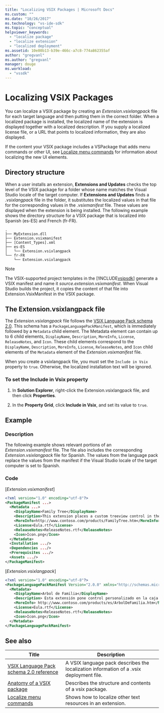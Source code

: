 ```yaml
---
title: "Localizing VSIX Packages | Microsoft Docs"
ms.custom: ""
ms.date: "10/26/2017"
ms.technology: "vs-ide-sdk"
ms.topic: "conceptual"
helpviewer_keywords: 
  - "localize package"
  - "localize extension"
  - "localized deployment"
ms.assetid: 10e80b13-b39e-466c-a7c8-774a862355af
author: "gregvanl"
ms.author: "gregvanl"
manager: douge
ms.workload: 
  - "vssdk"
---
```

# Localizing VSIX Packages

You can localize a VSIX package by creating an *Extension.vsixlangpack* file for each target language and then putting them in the correct folder. When a localized package is installed, the localized name of the extension is displayed together with a localized description. If you supply a localized license file, or a URL that points to localized information, they are also displayed.

If the content your VSIX package includes a VSPackage that adds menu commands or other UI, see [Localize menu commands](../extensibility/localizing-menu-commands.md) for information about localizing the new UI elements.

## Directory structure

 When a user installs an extension, **Extensions and Updates** checks the top level of the VSIX package for a folder whose name matches the Visual Studio locale of the target computer. If **Extensions and Updates** finds a *.vsixlangpack* file in the folder, it substitutes the localized values in that file for the corresponding values in the *.vsixmanifest* file. These values are displayed when the extension is being installed. The following example shows the directory structure for a VSIX package that is localized into Spanish (es-ES) and French (fr-FR).  

```text
.
├── MyExtension.dll
├── Extension.vsixmanifest
├── [Content_Types].xml
├── es-ES
│   └── Extension.vsixlangpack
└── fr-FR
    └── Extension.vsixlangpack
```

> [!NOTE]
> The VSIX-supported project templates in the [!INCLUDE[vsipsdk](../extensibility/includes/vsipsdk_md.md)] generate a VSIX manifest and name it *source.extension.vsixmanifest*. When Visual Studio builds the project, it copies the content of that file into Extension.VsixManifest in the VSIX package.

## The Extension.vsixlangpack file

The *Extension.vsixlangpack* file follows the [VSIX Language Pack schema 2.0](../extensibility/vsix-language-pack-schema-2-0-reference.md). This schema has a `PackageLanguagePackManifest`, which is immediately followed by a `Metadata` child element. The Metadata element can contain up to 6 child elements, `DisplayName`, `Description`, `MoreInfo`, `License`, `ReleaseNotes`, and `Icon`. These child elements correspond to the `DisplayName`, `Description`, `MoreInfo`, `License`, `ReleaseNotes`, and `Icon` child elements of the `Metadata` element of the *Extension.vsixmanifest* file.

When you create a vsixlangpack file, you must set the `Include in Vsix` property to `true`. Otherwise, the localized installation text will be ignored.

### To set the Include in Vsix property

1. In **Solution Explorer**, right-click the Extension.vsixlangpack file, and then click **Properties**.

2.  In the **Property Grid**, click **Include in Vsix**, and set its value to `true`.

## Example

### Description

The following example shows relevant portions of an *Extension.vsixmanifest* file. The file also includes the corresponding *Extension.vsixlangpack* file for Spanish. The values from the language pack replace the values from the manifest if the Visual Studio locale of the target computer is set to Spanish.

### Code

 [*Extension.vsixmanifest*]

```xml
<?xml version="1.0" encoding="utf-8"?>
<PackageManifest ...>
  <Metadata ...>
    <DisplayName>Family Tree</DisplayName>
    <Description>This extension places a custom treeview control in the toolbox that is optimized for handling family tree information.</Description>
    <MoreInfo>http://www.contoso.com/products/FamilyTree.htm</MoreInfo>
    <License>Eula.rtf</License>
    <ReleaseNotes>ReleaseNotes.rtf</ReleaseNotes>
    <Icon>Icon.png</Icon>
  </Metadata>
  <Installation .../>
  <Dependencies .../>
  <Prerequisites .../>
  <Assets .../>
</PackageManifest>
```

 [*Extension.vsixlangpack*]

```xml
<?xml version="1.0" encoding="utf-8"?>
<PackageLanguagePackManifest Version="2.0.0" xmlns="http://schemas.microsoft.com/developer/vsx-schema/2011">
  <Metadata>
    <DisplayName>Arbol de Familia</DisplayName>
    <Description> Esta extensión pone control personalizado en la caja de herramientas por manejar información de familia.</Description>
    <MoreInfo> http://www.contoso.com/products/es/ArbolDeFamilia.htm</MoreInfo>
    <License>Eula.rtf</License>
    <ReleaseNotes>ReleaseNotes.rtf</ReleaseNotes>
    <Icon>Icon.png</Icon>
  </Metadata>
</PackageLanguagePackManifest>
```

## See also

|Title|Description|
|-----------|-----------------|
|[VSIX Language Pack schema 2.0 reference](/visualstudio/extensibility/vsix-language-pack-schema-2-0-reference)|A VSIX language pack describes the localization information of a .vsix deployment file.|
|[Anatomy of a VSIX package](../extensibility/anatomy-of-a-vsix-package.md)|Describes the structure and contents of a vsix package.|
|[Localize menu commands](../extensibility/localizing-menu-commands.md)|Shows how to localize other text resources in an extension.|